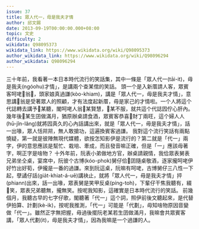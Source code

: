 ```yaml
---
issue: 37
title: 眾人代一，毋是我夫才情
author: 邱文錫
date: 2013-09-19T00:00:00.000+08:00
topic: 文史
difficulty: 2
wikidata: Q98095373
wikidata_link: https://www.wikidata.org/wiki/Q98095373
author_wikidata_link: https://www.wikidata.org/wiki/Q98096294
author_wikidata: Q98096294
---
```

三十年前，我看著一本日本時代流行的笑話集，其中一條是「眾人代一(tāi-it)，毋是我夫(ngóohu)才情」，是講兩个查某倌的笑話。
頭一个是入新厝請人客，眾賓客呵咾𪜶翁𠢕，頭家娘真過謙(kòo-khiam)，講是「眾人代一，毋是我夫才情」，意思講𪜶翁是受著眾人的照顧，才有法度起新厝，毋是家己的才情啦。一个人將這个代誌轉去講予𪜶某聽，閣呵咾人翁𠢕某賢慧，𪜶某不服，就共這个代誌囥佇心肝內。幾年後𪜶某生囝做滿月，猶原辦桌請食酒，眾賓客恭喜𪜶財丁兩旺，這个婦人人(hū-jîn-lâng)就將囥真久的心內話講出來，就是「眾人代一，毋是我夫才情」，話一出喙，眾人恬喌喌，無人敢搶功，這遍換賓客過謙。
我對這个流行笑話有兩點憢疑，第一就是彼陣無現代媒體，欲按怎知影伊是流行的？第二就是「代一」兩字，伊的意思應該是幫忙、栽培、牽成，而且發音嘛正確，但是「一」應該毋著字，啊正字是啥物？
十外年前，阮表小弟做地方官，辦桌請親情，我佮眾表舅表兄弟坐仝桌，宴席中，阮彼个古博(kóo-phok)舅仔佮𪜶囝隨桌敬酒，逐家攏呵咾伊好竹出好筍，伊攏是一番的過謙。來到阮這桌，阮嘛有呵咾，古博舅仔三八性一下起，孽譎仔話(gia̍t-khiat-á-uē)講袂止，就將「眾人代一，毋是我夫才情」抨(phiann)出來，話一出喙，眾表舅是笑甲反桌(píng-toh)，下輩仔干焦我聽有，綴𪜶笑，眾表兄弟聽無，攏無笑。按呢我知影，這確實是日本時代流行的笑話。
前幾個月，我聽古早的七字仔歌，閣聽著「代一」這个詞，照伊前後文聽起來，是代替伊拍算、計劃(kè-ik)，按呢我推測，「代一」可能是「代劃」，毋知啥物原因音變做「代一」。雖然正字無把握，毋過後擺阮老某若生囝做滿月，我嘛會共眾賓客講，「眾人代劃(it)，毋是我夫才情」，因為我嘛是一个過謙的人。
